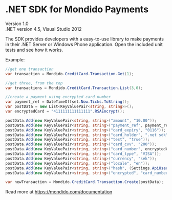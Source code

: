 .NET SDK for Mondido Payments
=======

Version 1.0   
.NET version 4.5, Visual Studio 2012

The SDK provides developers with a easy-to-use library to make payments in their .NET Server or Windows Phone application. 
Open the included unit tests and see how it works.


Example:
``` csharp
//get one transaction   
var transaction = Mondido.CreditCard.Transaction.Get(1);

//get three, from the top   
var transactions = Mondido.CreditCard.Transaction.List(3,0);

//create a payment using encrypted card number
var payment_ref = DateTimeOffset.Now.Ticks.ToString();
var postData = new List<KeyValuePair<string, string>>();
var encryptedCard = "4111111111111111".RSAEncrypt();

postData.Add(new KeyValuePair<string, string>("amount", "10.00"));
postData.Add(new KeyValuePair<string, string>("payment_ref", payment_ref));
postData.Add(new KeyValuePair<string, string>("card_expiry", "0116"));
postData.Add(new KeyValuePair<string, string>("card_holder", ".net sdk"));
postData.Add(new KeyValuePair<string, string>("test", "true"));
postData.Add(new KeyValuePair<string, string>("card_cvv", "200"));
postData.Add(new KeyValuePair<string, string>("card_number", encryptedCard));
postData.Add(new KeyValuePair<string, string>("card_type", "VISA"));
postData.Add(new KeyValuePair<string, string>("currency", "sek"));
postData.Add(new KeyValuePair<string, string>("locale", "en"));
postData.Add(new KeyValuePair<string, string>("hash", (Settings.ApiUsername + payment_ref + "10.00" + "sek" + Settings.ApiSecret).ToMD5()));
postData.Add(new KeyValuePair<string, string>("encrypted", "card_number"));

var newTransaction = Mondido.CreditCard.Transaction.Create(postData);
```

Read more at https://mondido.com/documentation
